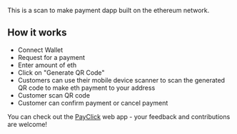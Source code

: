 This is a scan to make payment dapp built on the ethereum network.

## How it works

- Connect Wallet
- Request for a payment
- Enter amount of eth
- Click on "Generate QR Code"
- Customers can use their mobile device scanner to scan the generated QR code to make eth payment to your address
- Customer scan QR code
- Customer can confirm payment or cancel payment


You can check out the [PayClick](https://web-payclik.vercel.app/) web app - your feedback and contributions are welcome!

